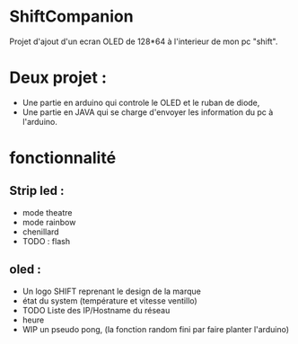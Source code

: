 # ShiftCompanion
Projet d'ajout d'un ecran OLED de 128*64 à l'interieur de mon pc "shift". 

# Deux projet :
- Une partie en arduino qui controle le OLED et le ruban de diode,
- Une partie en JAVA qui se charge d'envoyer les information du pc à l'arduino.

# fonctionnalité 
## Strip led :
- mode theatre
- mode rainbow
- chenillard
- TODO : flash

## oled :
- Un logo SHIFT reprenant le design de la marque
- état du system (température et vitesse ventillo)
- TODO Liste des IP/Hostname du réseau
- heure
- WIP un pseudo pong, (la fonction random fini par faire planter l'arduino)
